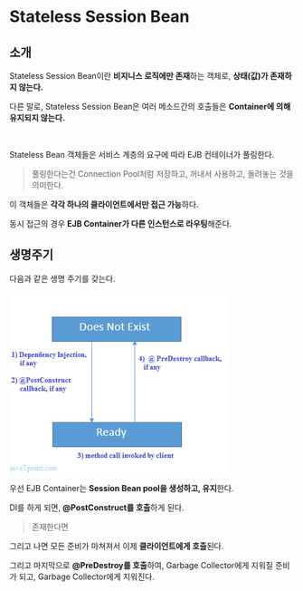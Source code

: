 # Stateless Session Bean

## 소개

Stateless Session Bean이란 **비지니스 로직에만 존재**하는 객체로, **상태(값)가 존재하지 않는다.**

다른 말로, Stateless Session Bean은 여러 메소드간의 호출들은 **Container에 의해 유지되지 않는다.**

<br>

Stateless Bean 객체들은 서비스 계층의 요구에 따라 EJB 컨테이너가 풀링한다.

> 풀링한다는건 Connection Pool처럼 저장하고, 꺼내서 사용하고, 돌려놓는 것을 의미한다.

이 객체들은 **각각 하나의 클라이언트에서만 접근 가능**하다.

동시 접근의 경우 **EJB Container가 다른 인스턴스로 라우팅**해준다.

## 생명주기

다음과 같은 생명 주기를 갖는다.

![lifecycle](../images/statelessbeanlifecycle.png)

우선 EJB Container는 **Session Bean pool을 생성하고, 유지**한다.

DI를 하게 되면, **@PostConstruct를 호출**하게 된다.

> 존재한다면

그리고 나면 모든 준비가 마쳐져서 이제 **클라이언트에게 호출**된다.

그리고 마지막으로 **@PreDestroy를 호출**하여, Garbage Collector에게 지워질 준비가 되고, Garbage Collector에게 지워진다.